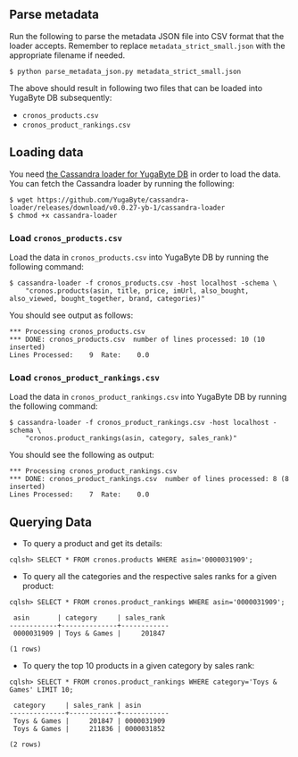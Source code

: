## Parse metadata

Run the following to parse the metadata JSON file into CSV format that the loader accepts. Remember to replace `metadata_strict_small.json` with the appropriate filename if needed.
```
$ python parse_metadata_json.py metadata_strict_small.json
```

The above should result in following two files that can be loaded into YugaByte DB subsequently:
* `cronos_products.csv`
* `cronos_product_rankings.csv`


## Loading data

You need [the Cassandra loader for YugaByte DB](https://github.com/YugaByte/cassandra-loader/) in
order to load the data. You can fetch the Cassandra loader by running the following:
```
$ wget https://github.com/YugaByte/cassandra-loader/releases/download/v0.0.27-yb-1/cassandra-loader
$ chmod +x cassandra-loader
```

### Load `cronos_products.csv`

Load the data in `cronos_products.csv` into YugaByte DB by running the following command:
```
$ cassandra-loader -f cronos_products.csv -host localhost -schema \
    "cronos.products(asin, title, price, imUrl, also_bought, also_viewed, bought_together, brand, categories)"
```

You should see output as follows:
```
*** Processing cronos_products.csv
*** DONE: cronos_products.csv  number of lines processed: 10 (10 inserted)
Lines Processed: 	9  Rate: 	0.0
```

### Load `cronos_product_rankings.csv`

Load the data in `cronos_product_rankings.csv` into YugaByte DB by running the following command:
```
$ cassandra-loader -f cronos_product_rankings.csv -host localhost -schema \
    "cronos.product_rankings(asin, category, sales_rank)"
```

You should see the following as output:
```
*** Processing cronos_product_rankings.csv
*** DONE: cronos_product_rankings.csv  number of lines processed: 8 (8 inserted)
Lines Processed: 	7  Rate: 	0.0
```

## Querying Data

- To query a product and get its details:
```
cqlsh> SELECT * FROM cronos.products WHERE asin='0000031909';
```

- To query all the categories and the respective sales ranks for a given product:
```
cqlsh> SELECT * FROM cronos.product_rankings WHERE asin='0000031909';

 asin       | category     | sales_rank
------------+--------------+------------
 0000031909 | Toys & Games |     201847

(1 rows)
```

- To query the top 10 products in a given category by sales rank:
```
cqlsh> SELECT * FROM cronos.product_rankings WHERE category='Toys & Games' LIMIT 10;

 category     | sales_rank | asin
--------------+------------+------------
 Toys & Games |     201847 | 0000031909
 Toys & Games |     211836 | 0000031852

(2 rows)
```
